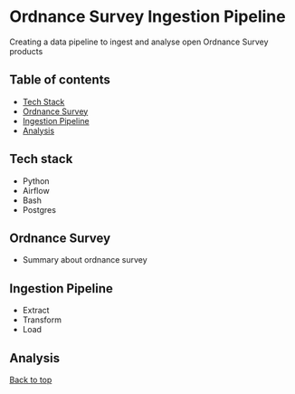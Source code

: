 # Ordnance Survey Ingestion Pipeline
Creating a data pipeline to ingest and analyse open Ordnance Survey products

## Table of contents
- [Tech Stack](https://github.com/SuperSalcedo22/os_open_pipeline#Ordnance-Survey)
- [Ordnance Survey](https://github.com/SuperSalcedo22/os_open_pipeline#Ordnance-Survey)
- [Ingestion Pipeline](https://github.com/SuperSalcedo22/os_open_pipeline#Ingestion-Pipeline)
- [Analysis](https://github.com/SuperSalcedo22/os_open_pipeline#Analysis)

## Tech stack
- Python
- Airflow
- Bash
- Postgres

## Ordnance Survey
- Summary about ordnance survey

## Ingestion Pipeline
- Extract
- Transform
- Load


## Analysis


[Back to top](https://github.com/SuperSalcedo22/os_open_pipeline)
